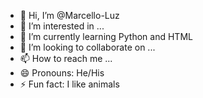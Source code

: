 - 👋 Hi, I’m @Marcello-Luz
- 👀 I’m interested in ...
- 🌱 I’m currently learning Python and HTML
- 💞️ I’m looking to collaborate on ...
- 📫 How to reach me ...
- 😄 Pronouns: He/His
- ⚡ Fun fact: I like animals

<!---
Marcello-Luz/Marcello-Luz is a ✨ special ✨ repository because its `README.md` (this file) appears on your GitHub profile.
You can click the Preview link to take a look at your changes.
--->
